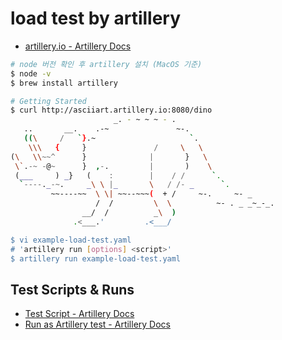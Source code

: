 # load test by artillery

- [artillery.io - Artillery Docs](https://www.artillery.io/docs)

```bash
# node 버전 확인 후 artillery 설치 (MacOS 기준)
$ node -v
$ brew install artillery

# Getting Started
$ curl http://asciiart.artillery.io:8080/dino
                       _. - ~ ~ ~ - .
   ..       __.    .-~               ~-.
   ((\     /   `}.~                     `.
    \\\   {     }               /     \   \
(\   \\~~^      }              |       }   \
 \`.-~ -@~      }  ,-.         |       )    \
 (___     ) _}   (    :        |    / /      `.
  `----._-~.     _\ \ |_       \   / /- _      `.
         ~~----~~  \ \| ~~--~~~(  + /     ~-.     ~- _
                   /  /         \  \          ~- . _ _~_-_.
                __/  /          _\  )
              .<___.'         .<___/

$ vi example-load-test.yaml
# 'artillery run [options] <script>'
$ artillery run example-load-test.yaml
```

## Test Scripts & Runs
- [Test Script - Artillery Docs](https://www.artillery.io/docs/reference/test-script)
- [Run as Artillery test - Artillery Docs](https://www.artillery.io/docs/reference/cli/run)